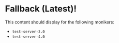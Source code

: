 # Fallback (Latest)!

This content should display for the following monikers:

* `test-server-3.0`
* `test-server-4.0`